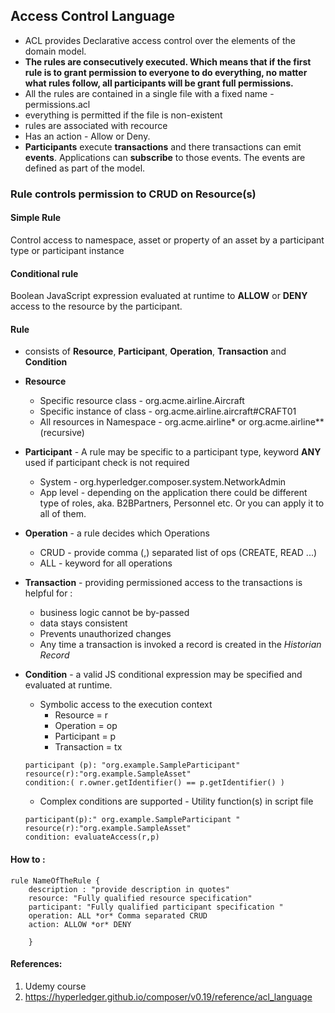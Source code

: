 ## Access Control Language 

- ACL provides Declarative access control over the elements of the domain model.
- __The rules are consecutively executed. Which means that if the first rule is to grant permission to everyone to do everything, no matter what rules follow, all participants will be grant full permissions.__ 
- All the rules are contained in a single file with a fixed name - permissions.acl
- everything is permitted if the file is non-existent
- rules are associated with recource
- Has an action - Allow or Deny.
- __Participants__ execute __transactions__ and there transactions can emit __events__. Applications can __subscribe__ to those events. The events are defined as part of the model.  
### Rule controls permission to CRUD on Resource(s)

#### Simple Rule 
Control access to namespace, asset or property of an asset by a participant type or participant instance

#### Conditional rule 
Boolean JavaScript expression evaluated at runtime to __ALLOW__ or __DENY__ access to the resource by the participant. 

#### Rule 
- consists of __Resource__, __Participant__, __Operation__, __Transaction__ and __Condition__

- __Resource__ 
    - Specific resource class - org.acme.airline.Aircraft
    - Specific instance of class - org.acme.airline.aircraft#CRAFT01
    - All resources in Namespace - org.acme.airline* or org.acme.airline** (recursive)
- __Participant__ - A rule may be specific to a participant type, keyword __ANY__ used if participant check is not required 
    - System - org.hyperledger.composer.system.NetworkAdmin
    - App level - depending on the application there could be different type of roles, aka. B2BPartners, Personnel etc. Or you can apply it to all of them. 
- __Operation__ - a rule decides which Operations 
    - CRUD - provide comma (,) separated list of ops (CREATE, READ ...)
    - ALL - keyword for all operations
- __Transaction__ - providing permissioned access to the transactions is helpful for : 
    - business logic cannot be by-passed 
    - data stays consistent 
    - Prevents unauthorized changes
    - Any time a transaction is invoked a record is created in the _Historian Record_ 
- __Condition__ - a valid JS conditional expression may be specified and evaluated at runtime.
    - Symbolic access to the execution context 
        - Resource = r 
        - Operation = op
        - Participant = p 
        - Transaction = tx
    ```
    participant (p): "org.example.SampleParticipant"
    resource(r):"org.example.SampleAsset"
    condition:( r.owner.getIdentifier() == p.getIdentifier() )
    ```
    - Complex conditions are supported - Utility function(s) in script file
    ```
    participant(p):" org.example.SampleParticipant "
    resource(r):"org.example.SampleAsset"
    condition: evaluateAccess(r,p)
    ```
    
#### How to : 
```
rule NameOfTheRule { 
    description : "provide description in quotes"
    resource: "Fully qualified resource specification"
    participant: "Fully qualified participant specification " 
    operation: ALL *or* Comma separated CRUD
    action: ALLOW *or* DENY

    } 
``` 

#### References: 
1. Udemy course 
2. https://hyperledger.github.io/composer/v0.19/reference/acl_language